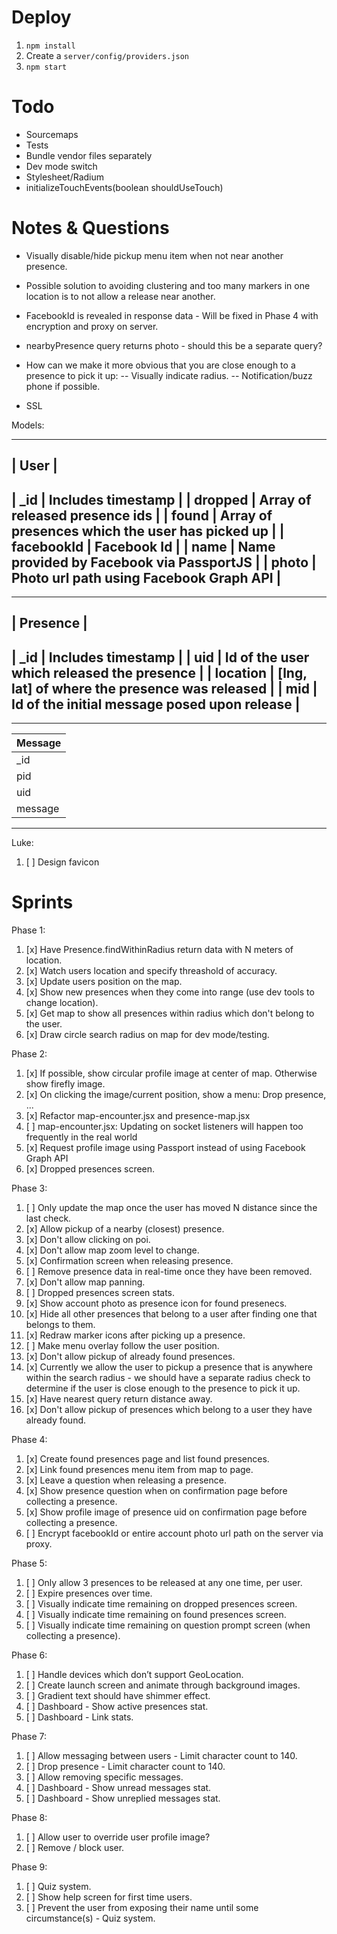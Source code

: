 # Deploy
1. ```npm install```
2. Create a ```server/config/providers.json```
3. ```npm start```

# Todo
- Sourcemaps
- Tests
- Bundle vendor files separately
- Dev mode switch
- Stylesheet/Radium
- initializeTouchEvents(boolean shouldUseTouch)

# Notes & Questions
- Visually disable/hide pickup menu item when not near another presence.
- Possible solution to avoiding clustering and too many markers in one location is to not allow a release near another.
- FacebookId is revealed in response data - Will be fixed in Phase 4 with encryption and proxy on server.
- nearbyPresence query returns photo - should this be a separate query?
- How can we make it more obvious that you are close enough to a presence to pick it up:
-- Visually indicate radius.
-- Notification/buzz phone if possible.

- SSL

Models:

------------------------------------------------------------------
| User                                                           |
------------------------------------------------------------------
| _id        | Includes timestamp                                |
| dropped    | Array of released presence ids                    |
| found      | Array of presences which the user has picked up   |
| facebookId | Facebook Id                                       |
| name       | Name provided by Facebook via PassportJS          |
| photo      | Photo url path using Facebook Graph API           |
------------------------------------------------------------------

------------------------------------------------------------------
| Presence                                                       |
------------------------------------------------------------------
| _id      | Includes timestamp                                  |
| uid      | Id of the user which released the presence          |
| location | [lng, lat] of where the presence was released       |
| mid      | Id of the initial message posed upon release        |
------------------------------------------------------------------

------------------------------------------------------------------
| Message                                                        |
|-----------------------------------------------------------------
| _id     | Includes timestamp                                   |
| pid     | Id of the presence which posed the original question |
| uid     | Id of the user which left the message                |
| message | The question/message                                 |
------------------------------------------------------------------

Luke:
1. [ ] Design favicon

# Sprints
Phase 1:
1. [x] Have Presence.findWithinRadius return data with N meters of location.
2. [x] Watch users location and specify threashold of accuracy.
3. [x] Update users position on the map.
4. [x] Show new presences when they come into range (use dev tools to change location).
5. [x] Get map to show all presences within radius which don't belong to the user.
6. [x] Draw circle search radius on map for dev mode/testing.

Phase 2:
1. [x] If possible, show circular profile image at center of map. Otherwise show firefly image.
2. [x] On clicking the image/current position, show a menu: Drop presence, ...
3. [x] Refactor map-encounter.jsx and presence-map.jsx
4. [ ] map-encounter.jsx: Updating on socket listeners will happen too frequently in the real world
5. [x] Request profile image using Passport instead of using Facebook Graph API
6. [x] Dropped presences screen.

Phase 3:
 1. [ ] Only update the map once the user has moved N distance since the last check.
 2. [x] Allow pickup of a nearby (closest) presence.
 3. [x] Don't allow clicking on poi.
 4. [x] Don't allow map zoom level to change.
 5. [x] Confirmation screen when releasing presence.
 6. [ ] Remove presence data in real-time once they have been removed.
 7. [x] Don't allow map panning.
 8. [ ] Dropped presences screen stats.
 9. [x] Show account photo as presence icon for found presenecs.
10. [x] Hide all other presences that belong to a user after finding one that belongs to them.
11. [x] Redraw marker icons after picking up a presence.
12. [ ] Make menu overlay follow the user position.
13. [x] Don't allow pickup of already found presences.
14. [x] Currently we allow the user to pickup a presence that is anywhere within the search radius - we should have a
separate radius check to determine if the user is close enough to the presence to pick it up.
15. [x] Have nearest query return distance away.
16. [x] Don't allow pickup of presences which belong to a user they have already found.

Phase 4:
1. [x] Create found presences page and list found presences.
2. [x] Link found presences menu item from map to page.
3. [x] Leave a question when releasing a presence.
4. [x] Show presence question when on confirmation page before collecting a presence.
5. [x] Show profile image of presence uid on confirmation page before collecting a presence.
6. [ ] Encrypt facebookId or entire account photo url path on the server via proxy.

Phase 5:
1. [ ] Only allow 3 presences to be released at any one time, per user.
2. [ ] Expire presences over time.
3. [ ] Visually indicate time remaining on dropped presences screen.
4. [ ] Visually indicate time remaining on found presences screen.
5. [ ] Visually indicate time remaining on question prompt screen (when collecting a presence).

Phase 6:
1. [ ] Handle devices which don’t support GeoLocation.
2. [ ] Create launch screen and animate through background images.
3. [ ] Gradient text should have shimmer effect.
4. [ ] Dashboard - Show active presences stat.
5. [ ] Dashboard - Link stats.

Phase 7:
1. [ ] Allow messaging between users - Limit character count to 140.
2. [ ] Drop presence - Limit character count to 140.
3. [ ] Allow removing specific messages.
4. [ ] Dashboard - Show unread messages stat.
5. [ ] Dashboard - Show unreplied messages stat.

Phase 8:
1. [ ] Allow user to override user profile image?
2. [ ] Remove / block user.

Phase 9:
1. [ ] Quiz system.
2. [ ] Show help screen for first time users.
3. [ ] Prevent the user from exposing their name until some circumstance(s) - Quiz system.